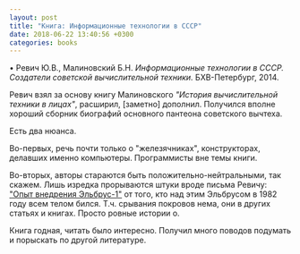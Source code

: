 ```yaml
---
layout: post
title: "Книга: Информационные технологии в СССР"
date: 2018-06-22 13:40:56 +0300
categories: books
---
```

• Ревич Ю.В., Малиновский Б.Н. *Информационные технологии в СССР. Создатели советской вычислительной техники.* БХВ-Петербург, 2014.

Ревич взял за основу книгу Малиновского *"История вычислительной техники в лицах"*, расширил, [заметно] дополнил. Получился вполне хороший сборник биографий основного пантеона советского вычтеха.

Есть два нюанса.

Во-первых, речь почти только о "железячниках", конструкторах, делавших именно компьютеры. Программисты вне темы книги.

Во-вторых, авторы стараются быть положительно-нейтральными, так скажем. Лишь изредка прорываются штуки вроде письма Ревичу: ["Опыт внедрения Эльбрус-1"](http://it-history.ru/index.php/Опыт_внедрения_Эльбрус-1) от того, кто над этим Эльбрусом в 1982 году всем телом бился. Т.ч. срывания покровов нема, они в других статьях и книгах. Просто ровные истории о.

Книга годная, читать было интересно. Получил много поводов подумать и порыскать по другой литературе.

